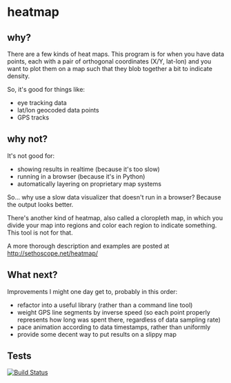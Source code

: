 # heatmap

## why?

There are a few kinds of heat maps. This program is for when you have
data points, each with a pair of orthogonal coordinates (X/Y, lat-lon)
and you want to plot them on a map such that they blob together a bit
to indicate density.

So, it's good for things like:

 - eye tracking data
 - lat/lon geocoded data points
 - GPS tracks

## why not?

It's not good for:

 - showing results in realtime (because it's too slow)
 - running in a browser (because it's in Python)
 - automatically layering on proprietary map systems

So... why use a slow data visualizer that doesn't run in a browser?
Because the output looks better.

There's another kind of heatmap, also called a cloropleth map, in
which you divide your map into regions and color each region to
indicate something.  This tool is not for that.

A more thorough description and examples are posted at
 <http://sethoscope.net/heatmap/>

## What next?

Improvements I might one day get to, probably in this order:

 - refactor into a useful library (rather than a command line tool)
 - weight GPS line segments by inverse speed (so each point properly
   represents how long was spent there, regardless of data sampling
   rate)
 - pace animation according to data timestamps, rather than uniformly
 - provide some decent way to put results on a slippy map

## Tests

[![Build Status](https://secure.travis-ci.org/myint/heatmap.png)](http://secure.travis-ci.org/myint/heatmap)

